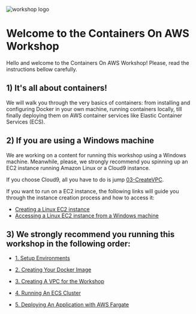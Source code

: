 ![workshop logo](https://github.com/bemer/containers-on-aws-workshop/blob/master/images/containers-on-aws-worshop-logo.jpg)

# Welcome to the Containers On AWS Workshop

Hello and welcome to the Containers On AWS Workshop! Please, read the instructions bellow carefully.

## 1) It's all about containers!

We will walk you through the very basics of containers: from installing and configuring Docker in your own machine, running containers locally, till finally deploying them on AWS container services like Elastic Container Services (ECS).

## 2) If you are using a Windows machine

We are working on a content for running this workshop using a Windows machine. Meanwhile, please, we strongly recommend you spinning up an EC2 instance running Amazon Linux or a Cloud9 instance. 

If you choose Cloud9, all you have to do is jump [03-CreateVPC](https://github.com/bemer/containers-on-aws-workshop/tree/new-application/03-CreateVPC).

If you want to run on a EC2 instance, the following links will guide you through the instance creation process and how to access it:

* [Creating a Linux EC2 instance](https://docs.aws.amazon.com/AWSEC2/latest/UserGuide/EC2_GetStarted.html)
* [Accessing a Linux EC2 instance from a Windows machine](https://docs.aws.amazon.com/AWSEC2/latest/UserGuide/putty.html)

## 3) We strongly recommend you running this workshop in the following order:

* [1. Setup Environments](https://github.com/bemer/containers-on-aws-workshop/tree/master/01-SetupEnvironment)

* [2. Creating Your Docker Image](https://github.com/bemer/containers-on-aws-workshop/tree/master/02-CreatingDockerImage)

* [3. Creating A VPC for the Workshop](https://github.com/bemer/containers-on-aws-workshop/tree/master/03-CreateVPC)

* [4. Running An ECS Cluster](https://github.com/bemer/containers-on-aws-workshop/tree/master/04-DeployEcsCluster)

* [5. Deploying An Application with AWS Fargate](https://github.com/bemer/containers-on-aws-workshop/tree/master/05-DeployFargate)
